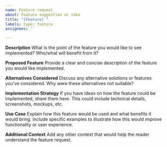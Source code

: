 ```yaml
---
name: Feature request
about: Feature suggestion or idea
title: "[Feature] "
labels: type: feature
assignees: ''

---
```


**Description**
What is the point of the feature you would like to see implemented? Who/what will benefit from it?

**Proposed Feature**
Provide a clear and concise description of the feature you would like implemented.

**Alternatives Considered**
Discuss any alternative solutions or features you've considered. Why were these alternatives not suitable?

**Implementation Strategy**
If you have ideas on how the feature could be implemented, share them here. This could include technical details, screenshots, mockups, etc.

**Use Case**
Explain how this feature would be used and what benefits it would bring. Include specific examples to illustrate how this would improve functionality or user experience.

**Additional Context**
Add any other context that would help the reader understand the feature request.
